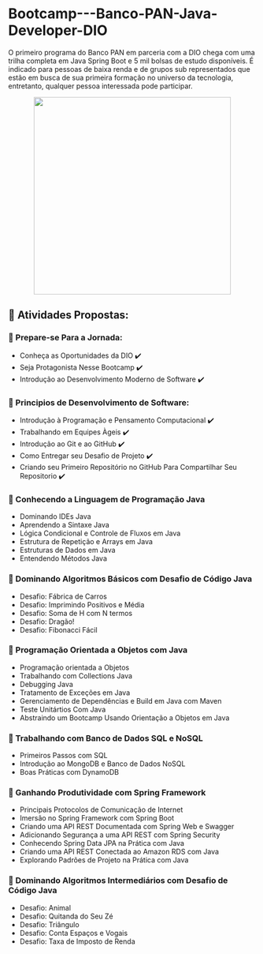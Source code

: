 # Bootcamp---Banco-PAN-Java-Developer-DIO
O primeiro programa do Banco PAN em parceria com a DIO chega com uma trilha completa em Java Spring Boot e 5 mil bolsas de estudo disponíveis. É indicado para pessoas de baixa renda e de grupos sub representados que estão em busca de sua primeira formação no universo da tecnologia, entretanto, qualquer pessoa interessada pode participar.

<div align="center">
  <img src="https://user-images.githubusercontent.com/112780452/221062931-185cb3f8-4886-44cb-abf8-bb25cbffd426.png" width="400px" height="400px"/>
</div>

## :round_pushpin: Atividades Propostas:


### :green_book: Prepare-se Para a Jornada:
* Conheça as Oportunidades da DIO :heavy_check_mark:
* Seja Protagonista Nesse Bootcamp :heavy_check_mark:
* Introdução ao Desenvolvimento Moderno de Software :heavy_check_mark:

### :green_book: Principios de Desenvolvimento de Software:
* Introdução à Programação e Pensamento Computacional :heavy_check_mark:
* Trabalhando em Equipes Àgeis :heavy_check_mark:
* Introdução ao Git e ao GitHub :heavy_check_mark:
* Como Entregar seu Desafio de Projeto :heavy_check_mark:
* Criando seu Primeiro Repositório no GitHub Para Compartilhar Seu Repositorio :heavy_check_mark:

### :green_book: Conhecendo a Linguagem de Programação Java
* Dominando IDEs Java
* Aprendendo a Sintaxe Java
* Lógica Condicional e Controle de Fluxos em Java
* Estrutura de Repetição e Arrays em Java
* Estruturas de Dados em Java
* Entendendo Métodos Java

### :green_book: Dominando Algoritmos Básicos com Desafio de Código Java
* Desafio: Fábrica de Carros
* Desafio: Imprimindo Positivos e Média
* Desafio: Soma de H com N termos
* Desafio: Dragão!
* Desafio: Fibonacci Fácil

### :green_book: Programação Orientada a Objetos com Java
* Programação orientada a Objetos
* Trabalhando com Collections Java
* Debugging Java
* Tratamento de Exceções em Java
* Gerenciamento de Dependências e Build em Java com Maven
* Teste Unitártios Com Java
* Abstraindo um Bootcamp Usando Orientação a Objetos em Java

### :green_book: Trabalhando com Banco de Dados SQL e NoSQL
* Primeiros Passos com SQL
* Introdução ao MongoDB e Banco de Dados NoSQL
* Boas Práticas com DynamoDB

### :green_book: Ganhando Produtividade com Spring Framework
* Principais Protocolos de Comunicação de Internet
* Imersão no Spring Framework com Spring Boot
* Criando uma API REST Documentada com Spring Web e Swagger
* Adicionando Segurança a uma API REST com Spring Security
* Conhecendo Spring Data JPA na Prática com Java
* Criando uma API REST Conectada ao Amazon RDS com Java
* Explorando Padrões de Projeto na Prática com Java

### :green_book: Dominando Algoritmos Intermediários com Desafio de Código Java
* Desafio: Animal
* Desafio: Quitanda do Seu Zé
* Desafio: Triângulo
* Desafio: Conta Espaços e Vogais
* Desafio: Taxa de Imposto de Renda




